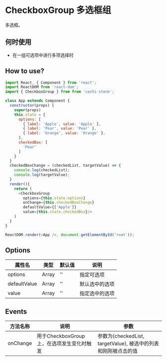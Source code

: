 # CheckboxGroup 多选框组
多选框。

## 何时使用

- 在一组可选项中进行多项选择时


## How to use?

```javascript
import React, { Component } from 'react';
import ReactDOM from 'react-dom';
import { CheckboxGroup } from from 'ceshi-stone';

class App extends Component {
  constructor(props) {
    super(props)
    this.state = {
      options: [
        { label: 'Apple', value: 'Apple' },
        { label: 'Pear', value: 'Pear' },
        { label: 'Orange', value: 'Orange' },
      ],
      checkedBox: [
        'Pear'
      ]
    }
  }
  checkedBoxChange = (checkedList, targetValue) => {
    console.log(checkedList);
    console.log(targetValue);
  }
  render(){
    return (
      <CheckboxGroup
        options={this.state.options}
        onChange={this.checkedBoxChange}
        defaultValue={['Apple']}
        value={this.state.checkedBox}/>
    )
  }
}

ReactDOM.render(<App />, document.getElementById('root'));
```


## Options

属性名   |    类型   |     默认值     |     说明
----    | ----    | ----    | ----    |
options  | Array  | '' |  指定可选项
defaultValue | Array | '' | 默认选中的选项
value | Array | '' | 指定选中的选项

## Events
方法名称   |    说明    |    参数    |
----    | ----      | ----        |
onChange | 用于CheckboxGroup上，在选项发生变化时触发 | 参数为(checkedList, targetValue), 被选中的列表和刚刚被点击的值
